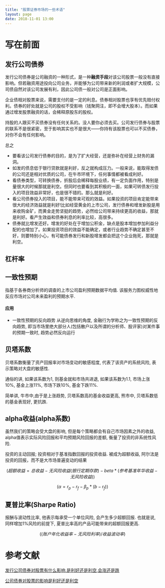 ```yaml
---
title: "股票证券市场的一些术语"
layout: page
date: 2018-11-01 13:00
---
```


# 写在前面

## 发行公司债券
发行公司债券是公司融资的一种形式，是一种**融资手段**对该公司股票一般没有直接影响。但若融资用途投向公司业务，并能够为公司带来新的利润或者扩大规模，公司债自然对该公司发展有利，因此公司债一般对公司是正面影响。

企业债相对股票来说，需要支付的是一定的利息。债券相对股票也享有优先赔付权利。债券的好处就是公司的股权不受影响（钱聚网注，即不会增大股本）。而如果通过增发股票融资的话，会稀释原股东的股权。

持股的人跟买不买债券没有任何关系的。没人要你必须去买。公司发行债券与股票的联系不是很紧密，至于影响其实也不是很大——你持有该股票也可以不买债券，对你不会有任何影响。

总之
- 要看该公司发行债券的目的，是为了扩大经营，还是弥补在经营上财务的漏洞。
- 如发的债息低于银行贷款就是利好，反之就构成压力。一般来说，能取得发债的公司还是相对优质的公司，在牛市环境下，任何事情都被看成利好。 
- 看债券类型，可转换债券，折股后会稀释每股业绩，有一定负面作用，特别是量很大的时候那就是利空。但同时也要看到其积极的一面，如果可转债发行投入的项目效益非常好，也是很不错的。那么就是利好。
- 看公司债券投入的项目，能不能带来可观的效益。如果投资的项目肯定能带来很大的经济效益就是利好!比如经营黄金的上市公司，发行债券和增发新股是用来收购金矿，而黄金走势坚挺的趋势，必然给公司带来持续更高的收益，那就是利好。看产生效益和债券利息的利率比较，高很多。
- 债券就比增发还好。增发的好处在于增加公积金，缺点是股本增加参加利益分配的也增加了。如果投资项目的效益不能确定，或者行业趋势不确定甚至不好，则要特别小心，有可能债券发行和新股增发都会把这个企业拖死，那就是利空。

## 杠杆率

## 一致性预期
指基于各券商分析师的调查的上市公司盈利预期数据平均值. 该服务力图权威性地反应市场对公司未来盈利的预期水平.
#### 应用
- 一致性预期的反向趋势
从逆向思维的角度, 金融行为学称之为一致性预期的反向趋势, 即当市场里绝大部分人(包括散户以及所谓的分析师、股评家)对某件事的预期一致时, 趋势必然反向运行


## 贝塔系数
贝塔系数衡量了资产回报率对市场变动的敏感程度, 代表了该资产的系统风险, 表示策略对大盘的敏感性.

通俗的讲, 如果该系数为1, 则基金就和市场共进退, 如果该系数为1.1, 市场上涨10%, 基金上涨11%, 市场下跌10%, 基金下跌11%. 

简单讲, 牛市中,由于是上涨趋势, 贝塔系数高的基金收益更高, 熊市中, 贝塔系数低的基金表现好, 更抗跌.

## alpha收益(alpha系数)

虽然我们的策略会受大盘的影响, 但是每个策略都会有自己市场因素之外的收益, alpha值表示实际风险回报和平均预期风险回报的差额, 衡量了投资的非系统性风险. 

投资的主动回报; 投资相对于基准指数回报的投资收益. 被成为超额收益, 阿尔法是投资的回报，而不是大市场普遍变动的结果

$$
(超额收益 = 总收益 - 无风险收益(银行定期存款)- beta*(参考基准年华收益-无风险收益))
$$

$$
(\alpha=r_p-r_f-{\beta}_p*(b-r_f))
$$

## 夏普比率(Sharpe Ratio)
报酬与波动性比率, 他表示每承受一个单位风险, 会产生多少超额回报. 也就是说, 同样增加1%风险的前提下, 夏普比率高的产品可能带来的超额回报更高.

$$
((账户年化收益率- 无风险利率)/收益波动率)
$$




# 参考文献
[发行公司债券对股票有什么影响,是利好还是利空,会涨还是跌
](http://guba.eastmoney.com/news,601899,445890181.html)

[公司债券对股票的影响是利好还是利空](http://www.66law.cn/laws/420653.aspx)